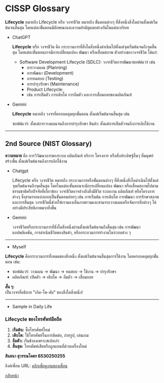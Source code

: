 # CISSP Glossary

**Lifecycle** หมายถึง
  Lifecycle หรือ วงจรชีวิต หมายถึง ขั้นตอนต่างๆ ที่สิ่งหนึ่งสิ่งใดผ่านตั้งแต่เริ่มต้นจนสิ้นสุด โดยแต่ละขั้นตอนมีลักษณะและความสำคัญแตกต่างกันในแต่ละบริบท

- ChatGPT

  **Lifecycle** หรือ วงจรชีวิต คือ กระบวนการที่สิ่งใดสิ่งหนึ่งดำเนินไปตั้งแต่จุดเริ่มต้นจนถึงจุดสิ้นสุด โดยแต่ละขั้นตอนอาจมีการเปลี่ยนแปลง พัฒนา หรือเสื่อมสภาพ ตัวอย่างของวงจรชีวิต ได้แก่:
  
    - Software Development Lifecycle (SDLC):
      วงจรชีวิตการพัฒนาซอฟต์แวร์ เช่น
      - การวางแผน (Planning)
      - การพัฒนา (Development)
      - การทดสอบ (Testing)
      - การบำรุงรักษา (Maintenance)
      - Product Lifecycle:
      - เช่น การเปิดตัว การเติบโต การอิ่มตัว และการเสื่อมถอยของผลิตภัณฑ์
 
- Gemini

    **Lifecycle** หมายถึง วงจรที่ครอบคลุมทุกขั้นตอน ตั้งแต่เริ่มต้นจนสิ้นสุด เช่น
    
    ซอฟต์แวร์: ตั้งแต่การวางแผนจนถึงการบำรุงรักษา
    สินค้า: ตั้งแต่การเปิดตัวจนถึงการเลิกใช้งาน

---

## 2nd Source (NIST Glossary)

**ความหมาย** คือ
การวิวัฒนาการของระบบ ผลิตภัณฑ์ บริการ โครงการ หรือสิ่งประดิษฐ์อื่นๆ ที่มนุษย์สร้างขึ้น ตั้งแต่เริ่มต้นจนถึงการเลิกใช้งาน

- Chatgpt

    Lifecycle หรือ วงจรชีวิต หมายถึง กระบวนการหรือขั้นตอนต่างๆ ที่สิ่งหนึ่งสิ่งใดดำเนินไปตั้งแต่จุดเริ่มต้นจนถึงจุดสิ้นสุด โดยในแต่ละขั้นตอนจะมีการเปลี่ยนแปลง พัฒนา หรือเสื่อมสภาพไปตามธรรมชาติหรือปัจจัยที่เกี่ยวข้อง วงจรชีวิตอาจอ้างถึงสิ่งมีชีวิต ระบบงาน ผลิตภัณฑ์ หรือโครงการต่างๆ ซึ่งสามารถแบ่งออกเป็นขั้นตอนย่อยๆ เช่น การเริ่มต้น การเติบโต การพัฒนา การรักษาสภาพ และการสิ้นสุด วงจรชีวิตนี้ช่วยให้เรามองเห็นภาพรวมและสามารถวางแผนหรือจัดการสิ่งต่างๆ ได้อย่างมีประสิทธิภาพมากยิ่งขึ้น

- Gemini

    วงจรชีวิตหรือกระบวนการที่สิ่งใดสิ่งหนึ่งผ่านตั้งแต่เริ่มต้นจนถึงสิ้นสุด เช่น การพัฒนาแอปพลิเคชัน, การดำเนินชีวิตของสินค้า, หรือกระบวนการทำงานในระบบต่าง ๆ

---

- Myself

**Lifecycle** คือกระบวนการทั้งหมดของสิ่งหนึ่ง ตั้งแต่เริ่มต้นจนสิ้นสุดการใช้งาน โดยครอบคลุมทุกขั้นตอน เช่น:
  - ซอฟต์แวร์: วางแผน → พัฒนา → ทดสอบ → ใช้งาน → บำรุงรักษา
  - ผลิตภัณฑ์: เปิดตัว → เติบโต → อิ่มตัว → เสื่อมถอย  

**สั้น ๆ:**  
เป็นวงจรที่อธิบาย "เกิด-โต-ดับ" ของสิ่งใดสิ่งหนึ่ง!

---

- Sample in Daily Life  
### Lifecycle ของโทรศัพท์มือถือ
1. **เริ่มต้น:** ซื้อโทรศัพท์ใหม่  
2. **เติบโต:** ใช้โทรศัพท์ในการติดต่อ, ถ่ายรูป, เล่นเกม  
3. **อิ่มตัว:** เริ่มช้าลงเพราะสเปกเก่า  
4. **สิ้นสุด:** โทรศัพท์เสียหรือถูกแทนที่ด้วยเครื่องใหม่


**สินธนา สุวรรณโคตร 6530250255**

ลิงค์เพื่อน
URL: [คลิกเพื่อดูงานของเพื่อน](https://kasidit1647.github.io/lifecycle.html)


[กลับหน้า](https://sintana11.github.io/)

